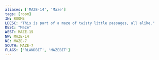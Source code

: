 ```yaml
---
aliases: ['MAZE-14', 'Maze']
tags: [room]
IN: ROOMS
LDESC: "This is part of a maze of twisty little passages, all alike."
DESC: "Maze"
WEST: MAZE-15
NW: MAZE-14
NE: MAZE-7
SOUTH: MAZE-7
FLAGS: ['RLANDBIT', 'MAZEBIT']
---
```

